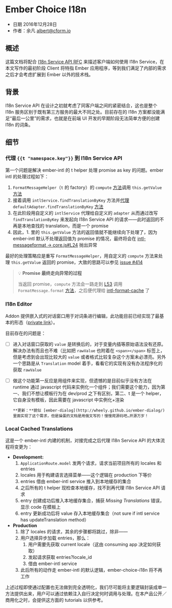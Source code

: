# Ember Choice I18n

- 日期 2016年12月28日
- 作者：余凡 albert@cform.io

## 概述

这篇文档将配合 [I18n Service API RFC](https://github.com/choice-form/rfcs/blob/i18n-service-api/i18n-service-api.md) 来描述客户端如何使用 I18n Service，在本文写作的最初阶段 Client 将特指 Ember 应用程序，等到我们满足了内部的需求之后才会考虑扩展到 Ember 以外的技术栈。

## 背景

I18n Service API 在设计之初就考虑了同客户端之间的紧密结合，这也是整个 I18n 服务区别于既有第三方服务的最大不同之处。目前存在的 I18n 方案都没能满足“最后一公里”的需求，也就是在前端 UI 开发的早期阶段无法简单方便的创建 I18n 的词条。

## 细节

### 代理 `{{t "namespace.key"}}` 到 I18n Service API

第一个问题是解决 ember-intl 的 t helper 处理 promise as key 的问题。ember intl 的处理过程如下：

1. `FormatMessageHelper`（`t` 的 factory）的 `compute` [方法](https://github.com/jasonmit/ember-intl/blob/v2.16.1/packages/ember-intl/addon/helpers/-format-base.js#L33)调用 `this.getValue` [方法](https://github.com/jasonmit/ember-intl/blob/v2.16.1/packages/ember-intl/addon/helpers/format-message.js#L13)
2. 接着调用 `intlService.findTranslationByKey` 方法并[代理](https://github.com/jasonmit/ember-intl/blob/v2.16.1/packages/ember-intl/addon/services/intl.js#L193) `defaultAdapter.findTranslationByKey` [方法](https://github.com/jasonmit/ember-intl/blob/v2.16.1/packages/ember-intl/addon/adapters/default.js#L48)
3. 在此阶段用自定义的 `intlService` 代理给自定义的 `adapter` 从而通过改写 `findTranslationByKey` 来发起向 I18n Service API 的请求——此时返回的不再是本地查找的 translation，而是一个 promise
4. 因此，1. 里的 `this.getValue` 方法的返回值就不能继续向下处理了，因为 ember-intl 默认不处理返回值为 promise 的情况，最终将会在 [intl-messageformat -> core.js#L24](https://github.com/yahoo/intl-messageformat/blob/v1.3.0/src/core.js#L24) 抛出异常

最好的处理策略应是重写 `FormatMessageHelper`，用自定义的 `compute` 方法来处理 `this.getValue` 返回的 promise，大致的思路可以参见 [issue #414](https://github.com/jasonmit/ember-intl/issues/414#issuecomment-270565447)

>💡 **Promise 最终走向异常的过程**
>
>当返回 promise，`compute` 方法会一路走到 [L53](https://github.com/jasonmit/ember-intl/blob/v2.16.1/packages/ember-intl/addon/helpers/-format-base.js#L53) 调用 `FormatMessage.format` [方法](https://github.com/jasonmit/ember-intl/blob/v2.16.1/packages/ember-intl/addon/formatters/format-message.js#L21)，之后便代理给 [intl-format-cache](https://github.com/yahoo/intl-format-cache) 了

### I18n Editor

Addon 提供嵌入式的对话窗口用于对词条进行编辑，此功能目前已经实现了最基本的形态（[private link](https://gitlab.cform.io/dev/ember-choice-i18n/commit/1d0acffae5fd7919e23d9a346210581293ed945d)）。

目前存在的问题是：

- [ ] 进入对话窗口获取的 `value` 是转换后的，对于变量内插等原始语法没有还原。解决办法有而且也不难（比如把 `rawValue` 也附着在 `<span></span>` 标签上，但是考虑到会出现比较大的 `value` 或者格式比较复杂这个方案未必漂亮。另外一个思路是从 `Translation` model 着手，看看它的实现有没有办法程序化的获取 `rawValue`

- [ ] 做这个功能第一反应是用组件来实现，但遗憾的是目前似乎没有方法在 runtime 通过 javascript 代码来实例化一个组件；我们需要这个能力，因为第一、我们不想让模板行为在 dev/prod 之下有区别，第二、t 是一个 helper，它自身没有模板，因此需要在 javascript 中实例化+渲染

      **更新：**貌似 [ember-dialog](http://wheely.github.io/ember-dialog/) 里面实现了这个需求，但是操蛋的文档是用俄文写的！慢慢爬源码吧…开源万岁！

### Local Cached Translations

这是一个 ember-intl 内建的机制，对接完成之后代理 I18n Service API 的大体流程将变更为：

- **Development:**
  1. `ApplicationRoute.model` 发两个请求，请求当前项目所有的 locales 和 entries
  2. locales 用于构建语言选择菜单——这个逻辑在 production 下等价
  3. entries 借由 ember-intl service 推入到本地缓存的集合
  4. 之后所有的 t helper 现检查本地缓存，找不到再代理 I18n Service API 请求
  5. entry 创建成功后推入本地缓存集合，捕获 *Missing Translations* 错误，显示 code 在模板上
  6. entry 更新成功后将 value 存入本地缓存集合（not sure if intl service has updateTranslation method）
- **Production**
  1. 除了 locales 的请求，其余的步骤都将跳过，除非——
  2. 用户选择异步加载 entries，那么：
     1. 用户需要先获取 current locale（这由 consuming app 决定如何获取）
     2. 发起请求获取 entries?locale_id
     3. 借由 ember-intl service
  3. 此后所有的动作走 ember-intl 的默认逻辑，ember-choice-i18n 将不再工作

上述过程即使通过配置也无法做到完全透明化，我们尽可能将主要逻辑封装成单一方法提供出来，用户可以通过依赖注入自行决定何时调用与处理。在本产品公开／商用化之时，会提供这方面的 tutorials 以供参考。